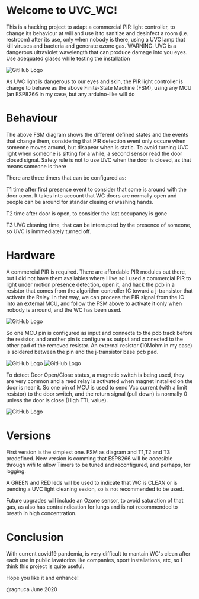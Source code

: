 # Welcome to UVC_WC!

This is a hacking project to adapt a commercial PIR light controller, to change its behaviour at will and use it to sanitize and desinfect a room (i.e. restroom) after its use, only when nobody is there, using a UVC lamp that kill viruses and bacteria and generate ozone gas. WARNING: UVC is a dangerous ultraviolet wavelength that can produce damage into you eyes. Use adequated glases while testing the installation

![GitHub Logo](/uvc_wc_fsm.JPG)

As UVC light is dangerous to our eyes and skin, the PIR light controller is change to behave as the above Finite-State Machine (FSM), using any MCU (an ESP8266 in my case, but any arduino-like will do

# Behaviour

The above FSM diagram shows the different defined states and the events that change them, considering that PIR detection event only occure when someone moves around, but disapear when is static.
To avoid turning UVC light when someone is sitting for a while, a second sensor read the door closed signal. Safety rule is not to use UVC when the door is  closed, as that means someone is there

There are three timers that can be configured as:

T1 time after first presence event to consider that some is around with the door open. It takes into account that WC doors are normally open and people can be around for standar cleaing or washing hands. 

T2 time after door is open, to consider the last occupancy is gone

T3 UVC cleaning time, that can be interrupted by the presence of someone, so UVC is inmmediately turned off.

# Hardware

A commercial PIR is required. There are affordable PIR modules out there, but I did not have them availables where I live so I used a commercial PIR to light under motion presence detection, open it, and hack the pcb in a resistor that comes from the algorithm controller IC toward a j-transistor that activate the Relay. In that way, we can procees the PIR signal from the IC into an external MCU, and follow the FSM above to activate it only when nobody is arround, and the WC has been used. 

![GitHub Logo](/PIR.jpg)


So one MCU pin is configured as input and connecte to the pcb track before the resistor, and another pin is configure as output and connected to the other pad of the removed resistor. An external resistor (10Mohm in my case) is soldered between the pin and the j-transistor base pcb pad. 

![GitHub Logo](/PIR_pcb.jpg)
![GitHub Logo](/PIRrelayhack.jpg)

To detect Door Open/Close status, a magnetic switch is being used, they are very common and a reed relay is activated when magnet installed on the door is near it. So one pin of MCU is used to send Vcc current (with a limit resistor) to the door switch, and the return signal (pull down) is normally 0 unless the door is close (High TTL value).

![GitHub Logo](/door_sensor.jpg)

# Versions

First version is the simplest one. FSM as diagram and T1,T2 and T3 predefined. New version is comming that ESP8266 will be accesible through wifi to allow Timers to be tuned and reconfigured, and perhaps, for logging.

A GREEN and RED leds will be used to indicate that WC is CLEAN or is pending a UVC light cleaning sesion, so is not recommended to be used.

Future upgrades will include an Ozone sensor, to avoid saturation of that gas, as also has contraindication for lungs and is not recommended to breath in high concentration.

# Conclusion

With current covid19 pandemia, is very difficult to mantain WC's clean after each use in public lavatorios like companies, sport installations, etc, so I think this project is quite useful.

Hope you like it and enhance!

@agnuca June 2020

